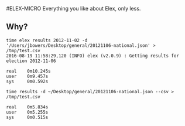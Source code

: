 #ELEX-MICRO
Everything you like about Elex, only less.

## Why?

```
time elex results 2012-11-02 -d '/Users/jbowers/Desktop/general/20121106-national.json' > /tmp/test.csv
2016-08-19 11:58:29,120 (INFO) elex (v2.0.9) : Getting results for election 2012-11-06

real    0m10.245s
user    0m9.457s
sys     0m0.592s
```

```
time results -d ~/Desktop/general/20121106-national.json --csv > /tmp/test.csv

real    0m5.834s
user    0m5.255s
sys     0m0.515s
```
